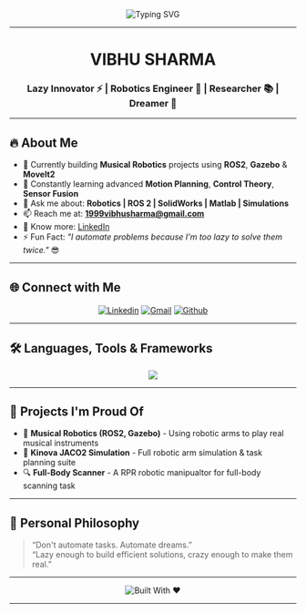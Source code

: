 <div align="center">

<img src="https://readme-typing-svg.demolab.com?font=Fira+Code&size=30&pause=1000&color=00F7FF&center=true&vCenter=true&width=900&lines=Hi+there+%F0%9F%91%8B+I'm+VIBHU+SHARMA;Roboticist+%7C+Researcher+%7C+Engineer+from+INDIA;Open-Source+Enthusiast+%7C+Problem+Solver;Welcome+to+my+Tech+World!+%F0%9F%9A%80" alt="Typing SVG" />

---

<h1 align="center">VIBHU SHARMA</h1>
<h3 align="center">Lazy Innovator ⚡ | Robotics Engineer 🤖 | Researcher 📚 | Dreamer 🚀</h3>

</div>

---

## 🔥 About Me

- 🔭 Currently building **Musical Robotics** projects using **ROS2**, **Gazebo** & **MoveIt2**  
- 🌱 Constantly learning advanced **Motion Planning**, **Control Theory**, **Sensor Fusion**  
- 💬 Ask me about: **Robotics | ROS 2 | SolidWorks | Matlab | Simulations**  
- 📫 Reach me at: **1999vibhusharma@gmail.com**  
- 📜 Know more: [LinkedIn](https://www.linkedin.com/in/-vibhu-sharma)  
- ⚡ Fun Fact: _"I automate problems because I'm too lazy to solve them twice."_ 😎

---

## 🌐 Connect with Me

<p align="center">
<a href="https://www.linkedin.com/in/-vibhu-sharma" target="blank"><img align="center" src="https://img.shields.io/badge/LinkedIn-Vibhu%20Sharma-blue?logo=linkedin" alt="Linkedin" /></a>
<a href="mailto:1999vibhusharma@gmail.com" target="blank"><img align="center" src="https://img.shields.io/badge/Gmail-1999vibhusharma%40gmail.com-red?logo=gmail" alt="Gmail" /></a>
<a href="https://github.com/VibhuSharma19" target="blank"><img align="center" src="https://img.shields.io/badge/GitHub-VibhuSharma19-gray?logo=github" alt="Github" /></a>
</p>

---

## 🛠️ Languages, Tools & Frameworks

<p align="center">
  <img src="https://skillicons.dev/icons?i=ros,python,linux,git,solidworks,matlab,html,opencv,tensorflow,pandas,scikit-learn" />
</p>

---
<!--
## 📊 GitHub Stats

<p align="center">
  <img src="https://github-readme-stats.vercel.app/api?username=VibhuSharma19&show_icons=true&theme=radical" width="450"/>
  <img src="https://github-readme-streak-stats.herokuapp.com/?user=VibhuSharma19&theme=radical" width="450"/>
</p>

---
-->

## 🚀 Projects I'm Proud Of

- 🎵 **Musical Robotics (ROS2, Gazebo)** - Using robotic arms to play real musical instruments
- 🦾 **Kinova JACO2 Simulation** - Full robotic arm simulation & task planning suite
- 🔍 **Full-Body Scanner** - A RPR robotic manipualtor for full-body scanning task 

---

## 🌟 Personal Philosophy

> “Don't automate tasks. Automate dreams.”  
> “Lazy enough to build efficient solutions, crazy enough to make them real.”

---

<div align="center">

![Built With ❤️](https://img.shields.io/badge/Built%20With-%F0%9F%A4%96%20Passion%20%7C%20Precision%20%7C%20Innovation-ff69b4?style=for-the-badge)

</div>

---
